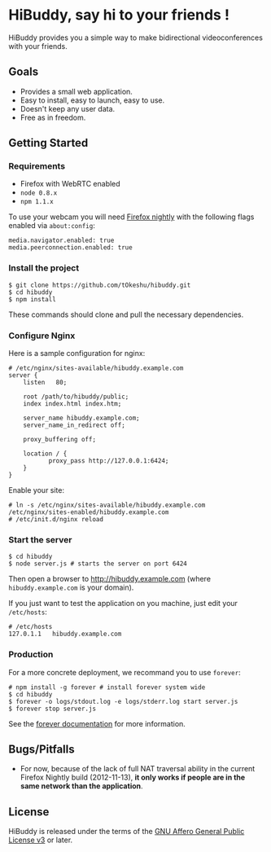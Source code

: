 # HiBuddy, say hi to your friends !

HiBuddy provides you a simple way to make bidirectional
videoconferences with your friends.

## Goals

  - Provides a small web application.
  - Easy to install, easy to launch, easy to use.
  - Doesn't keep any user data.
  - Free as in freedom.

## Getting Started

### Requirements

  - Firefox with WebRTC enabled
  - `node 0.8.x`
  - `npm 1.1.x`

To use your webcam you will need
[Firefox nightly](http://nightly.mozilla.org/) with the following
flags enabled via `about:config`:

    media.navigator.enabled: true
    media.peerconnection.enabled: true

### Install the project

    $ git clone https://github.com/tOkeshu/hibuddy.git
    $ cd hibuddy
    $ npm install

These commands should clone and pull the necessary dependencies.

### Configure Nginx

Here is a sample configuration for nginx:

    # /etc/nginx/sites-available/hibuddy.example.com
    server {
        listen   80;

        root /path/to/hibuddy/public;
        index index.html index.htm;

        server_name hibuddy.example.com;
        server_name_in_redirect off;

        proxy_buffering off;

        location / {
               proxy_pass http://127.0.0.1:6424;
        }
    }

Enable your site:

    # ln -s /etc/nginx/sites-available/hibuddy.example.com /etc/nginx/sites-enabled/hibuddy.example.com
    # /etc/init.d/nginx reload

### Start the server

    $ cd hibuddy
    $ node server.js # starts the server on port 6424

Then open a browser to http://hibuddy.example.com (where `hibuddy.example.com` is your domain).

If you just want to test the application on you machine, just edit your
`/etc/hosts`:

    # /etc/hosts
    127.0.1.1	hibuddy.example.com

### Production

For a more concrete deployment, we recommand you to use `forever`:

    # npm install -g forever # install forever system wide
    $ cd hibuddy
    $ forever -o logs/stdout.log -e logs/stderr.log start server.js
    $ forever stop server.js

See the [forever documentation](https://github.com/nodejitsu/forever)
for more information.

## Bugs/Pitfalls

  * For now, because of the lack of full NAT traversal ability in the
    current Firefox Nightly build (2012-11-13), **it only works if
    people are in the same network than the application**.

## License

HiBuddy is released under the terms of the
[GNU Affero General Public License v3](http://www.gnu.org/licenses/agpl-3.0.html)
or later.

